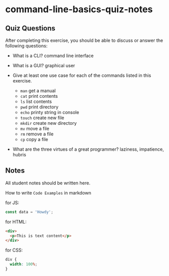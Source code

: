 # command-line-basics-quiz-notes

## Quiz Questions

After completing this exercise, you should be able to discuss or answer the following questions:

- What is a CLI?
  command line interface
- What is a GUI?
  graphical user
- Give at least one use case for each of the commands listed in this exercise.

  - `man`
    get a manual
  - `cat`
    print contents
  - `ls`
    list contents
  - `pwd`
    print directory
  - `echo`
    printy string in console
  - `touch`
    create new file
  - `mkdir`
    create new directory
  - `mv`
    move a file
  - `rm`
    remove a file
  - `cp`
    copy a file

- What are the three virtues of a great programmer?
  laziness, impatience, hubris

## Notes

All student notes should be written here.

How to write `Code Examples` in markdown

for JS:

```javascript
const data = 'Howdy';
```

for HTML:

```html
<div>
  <p>This is text content</p>
</div>
```

for CSS:

```css
div {
  width: 100%;
}
```
